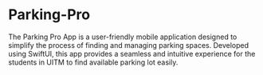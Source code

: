 # Parking-Pro
The Parking Pro App is a user-friendly mobile application designed to simplify the process of finding and managing parking spaces. Developed using SwiftUI, this app provides a seamless and intuitive experience for the students in UITM to find available parking lot easily.
